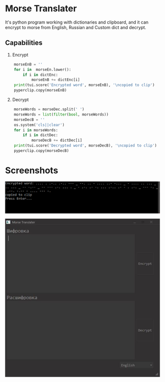 # Morse Translater

It's python program working with dictionaries and clipboard, and it can encrypt to morse from English, Russian and Custom dict and decrypt.

## Capabilities
1. Encrypt
```python
    morseEnB = ''
    for i in  morseEn.lower():
        if i in dictEnc:
            morseEnB += dictEnc[i]
    print(tui.score('Encrypted word', morseEnB), '\ncopied to clip')
    pyperclip.copy(morseEnB)
```
2. Decrypt
```python
    morseWords = morseDec.split(' ')
    morseWords = list(filter(bool, morseWords))
    morseDecB = ''
    os.system('cls||clear')  
    for i in morseWords:
        if i in dictDec:
            morseDecB += dictDec[i]
    print(tui.score('Decrypted word', morseDecB), '\ncopied to clip')
    pyperclip.copy(morseDecB)
```

# Screenshots


![CMD](https://github.com/Ninnjah/Morse-translater/blob/master/banner.jpg)

![GUI](https://github.com/Ninnjah/Morse-translater/blob/master/GUI.JPG)
